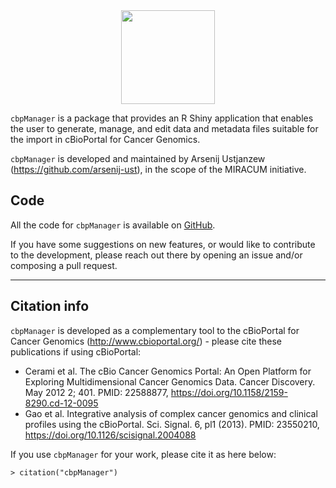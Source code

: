 <div align="center">
<img src="www/logo.png" alt="" width="150" />
</div>

`cbpManager` is a package that provides an R Shiny application that enables the user to generate, 
manage, and edit data and metadata files suitable for the import in cBioPortal for Cancer Genomics.

`cbpManager` is developed and maintained by Arsenij Ustjanzew (https://github.com/arsenij-ust), in the scope of the MIRACUM initiative.

## Code

All the code for `cbpManager` is available on <a href="https://github.com/arsenij-ust/cbpManager" target="_blank">GitHub</a>.

If you have some suggestions on new features, or would like to contribute to the development, please reach out there by opening an issue and/or composing a pull request.

<hr/>

## Citation info

`cbpManager` is developed as a complementary tool to the cBioPortal for Cancer Genomics (http://www.cbioportal.org/) - please cite these publications if using cBioPortal:

* Cerami et al. The cBio Cancer Genomics Portal: An Open Platform for Exploring Multidimensional Cancer Genomics Data. Cancer Discovery. May 2012 2; 401. PMID: 22588877, https://doi.org/10.1158/2159-8290.cd-12-0095
* Gao et al. Integrative analysis of complex cancer genomics and clinical profiles using the cBioPortal. Sci. Signal. 6, pl1 (2013). PMID: 23550210, https://doi.org/10.1126/scisignal.2004088

If you use `cbpManager` for your work, please cite it as here below:

`> citation("cbpManager")`

